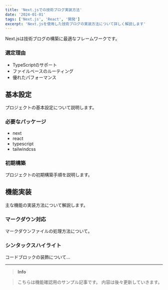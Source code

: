 ```yaml
---
title: 'Next.jsでの技術ブログ実装方法'
date: '2024-01-01'
tags: ['Next.js', 'React', '開発']
excerpt: 'Next.jsを使用した技術ブログの実装方法について詳しく解説します'
---
```


Next.jsは技術ブログの構築に最適なフレームワークです。

### 選定理由
- TypeScriptのサポート
- ファイルベースのルーティング
- 優れたパフォーマンス

## 基本設定
プロジェクトの基本設定について説明します。

### 必要なパッケージ
- next
- react
- typescript
- tailwindcss

### 初期構築
プロジェクトの初期構築手順を説明します。

## 機能実装
主な機能の実装方法について解説します。

### マークダウン対応
マークダウンファイルの処理方法について。

### シンタックスハイライト
コードブロックの装飾について...

---

> **Info**

> こちらは機能確認用のサンプル記事です。
> 内容は後々更新していきます。